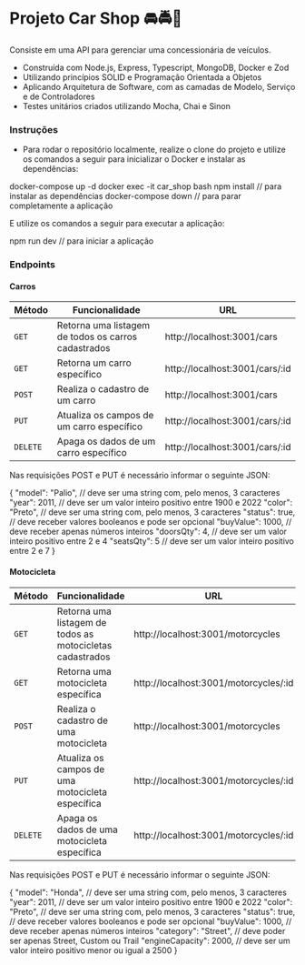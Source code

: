 # Projeto Car Shop 🚘🚔🚖

Consiste em uma API para gerenciar uma concessionária de veículos. 

* Construída com Node.js, Express, Typescript, MongoDB, Docker e Zod
* Utilizando princípios SOLID e Programação Orientada a Objetos
* Aplicando Arquitetura de Software, com as camadas de Modelo, Serviço e de Controladores
* Testes unitários criados utilizando Mocha, Chai e Sinon


### Instruções

- Para rodar o repositório localmente, realize o clone do projeto e utilize os comandos a seguir para inicializar o Docker e instalar as dependências:


docker-compose up -d
docker exec -it car_shop bash
npm install // para instalar as dependências
docker-compose down // para parar completamente a aplicação


E utilize os comandos a seguir para executar a aplicação:


npm run dev // para iniciar a aplicação


### Endpoints

#### Carros

| Método | Funcionalidade | URL |
|---|---|---|
| `GET` | Retorna uma listagem de todos os carros cadastrados | http://localhost:3001/cars |
| `GET` | Retorna um carro específico | http://localhost:3001/cars/:id |
| `POST` | Realiza o cadastro de um carro | http://localhost:3001/cars |
| `PUT` | Atualiza os campos de um carro específico | http://localhost:3001/cars/:id |
| `DELETE` | Apaga os dados de um carro específico | http://localhost:3001/cars/:id |

Nas requisições POST e PUT é necessário informar o seguinte JSON:


{
  "model": "Palio", // deve ser uma string com, pelo menos, 3 caracteres
  "year": 2011, // deve ser um valor inteiro positivo entre 1900 e 2022
  "color": "Preto", // deve ser uma string com, pelo menos, 3 caracteres
  "status": true, // deve receber valores booleanos e pode ser opcional
  "buyValue": 1000, //  deve receber apenas números inteiros
  "doorsQty": 4, // deve ser um valor inteiro positivo entre 2 e 4
  "seatsQty": 5 // deve ser um valor inteiro positivo entre 2 e 7 
}


#### Motocicleta

| Método | Funcionalidade | URL |
|---|---|---|
| `GET` | Retorna uma listagem de todos as motocicletas cadastrados | http://localhost:3001/motorcycles |
| `GET` | Retorna uma motocicleta específica | http://localhost:3001/motorcycles/:id |
| `POST` | Realiza o cadastro de uma motocicleta | http://localhost:3001/motorcycles |
| `PUT` | Atualiza os campos de uma motocicleta específica | http://localhost:3001/motorcycles/:id |
| `DELETE` | Apaga os dados de uma motocicleta específica | http://localhost:3001/motorcycles/:id |

Nas requisições POST e PUT é necessário informar o seguinte JSON:


{
  "model": "Honda", // deve ser uma string com, pelo menos, 3 caracteres
  "year": 2011, // deve ser um valor inteiro positivo entre 1900 e 2022
  "color": "Preto", // deve ser uma string com, pelo menos, 3 caracteres
  "status": true, // deve receber valores booleanos e pode ser opcional
  "buyValue": 1000, //  deve receber apenas números inteiros
  "category": "Street", // deve poder ser apenas Street, Custom ou Trail
  "engineCapacity": 2000, // deve ser um valor inteiro positivo menor ou igual a 2500
}
